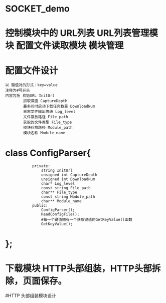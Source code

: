 # SOCKET_demo
# 控制模块中的 URL列表 URL列表管理模块 配置文件读取模块 模块管理
# 配置文件设计
    以 键值对的形式：key=value
    注释为#号开头
    内容包括 初始URL InitUrl
            抓取深度 CaptureDepth
            最多同时启动下载任务数量 DownloadNum
            日志文件输出等级 Log_level
            文件存放路径 File_path
            获取的文件类型 File_type
            模块存放路径 Module_path
            模块名称 Module_name
#            class ConfigParser{
                private:    
                    string InitUrl
                    unsigned int CaptureDepth
                    unsigned int DownloadNum
                    char* Log_level
                    const string File_path
                    char** File_type
                    const string Module_path
                    char** Module_name              
                public:
                    ConfigParser();
                    ReadConfigFile();
                    #每一个键值拥有一个获取键值的GetKeyValue()函数
                    GetKeyValue();
 #           };
 
# 下载模块 HTTP头部组装，HTTP头部拆除，页面保存。
#HTTP 头部组装模块设计
        
